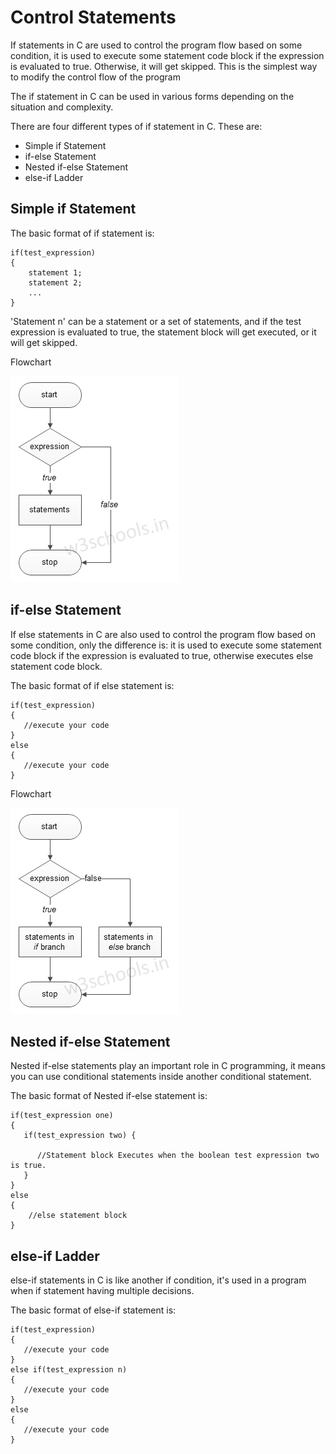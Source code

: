 # Control Statements

If statements in C are used to control the program flow based on some condition, it is used to execute some statement code block if the expression is evaluated to true. Otherwise, it will get skipped. This is the simplest way to modify the control flow of the program

The if statement in C can be used in various forms depending on the situation and complexity.

There are four different types of if statement in C. These are:

- Simple if Statement
- if-else Statement
- Nested if-else Statement
- else-if Ladder

## Simple if Statement

The basic format of if statement is:

    if(test_expression)
    {
        statement 1;
        statement 2;
        ...
    }

'Statement n' can be a statement or a set of statements, and if the test expression is evaluated to true, the statement block will get executed, or it will get skipped.

Flowchart

![](c-if.png)



## if-else Statement

If else statements in C are also used to control the program flow based on some condition, only the difference is: it is used to execute some statement code block if the expression is evaluated to true, otherwise executes else statement code block.

The basic format of if else statement is:

    if(test_expression)
    {
       //execute your code
    }
    else
    {
       //execute your code
    }

Flowchart

![](c-if-else.png)


## Nested if-else Statement

Nested if-else statements play an important role in C programming, it means you can use conditional statements inside another conditional statement.

The basic format of Nested if-else statement is:

    if(test_expression one)
    {
       if(test_expression two) {

          //Statement block Executes when the boolean test expression two is true.
       }
    }
    else
    {
        //else statement block
    }


## else-if Ladder

else-if statements in C is like another if condition, it&#39;s used in a program when if statement having multiple decisions.

The basic format of else-if statement is:

    if(test_expression)
    {
       //execute your code
    }
    else if(test_expression n)
    {
       //execute your code
    }
    else
    {
       //execute your code
    }
